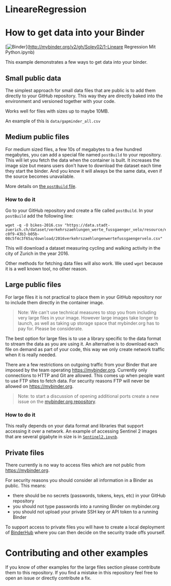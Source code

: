 # LineareRegression

# How to get data into your Binder

[![Binder](http://mybinder.org/badge_logo.svg)](http://mybinder.org/v2/gh/Soley02/1-Lineare Regression Mit Python.ipynb)

This example demonstrates a few ways to get data into your binder.

## Small public data

The simplest approach for small data files that are public is to add them directly to your GitHub repository. This way they are directly baked into the environment and versioned together with your code.

Works well for files with sizes up to maybe 10MB.

An example of this is `data/gapminder_all.csv`


## Medium public files

For medium sized files, a few 10s of megabytes to a few hundred megabytes, you can add a special file named `postBuild` to your repository. This will let you fetch the data when the container is built. It increases the image size but means users don't have to download the dataset each time they start the binder. And you know it will always be the same data, even if the source becomes unavailable.

More details on [the `postBuild` file](http://repo2docker.readthedocs.io/en/latest/config_files.html#postbuild).

### How to do it
Go to your GitHub repository and create a file called `postBuild`. In your
`postBuild` add the following line:

```
wget -q -O bikes-2016.csv "https://data.stadt-zuerich.ch/dataset/verkehrszaehlungen_werte_fussgaenger_velo/resource/ed354dde-c0f9-43b3-b05b-08c5f4c3f65a/download/2016verkehrszaehlungenwertefussgaengervelo.csv"
```

This will download a dataset measuring cycling and walking activity in the city of Zurich
in the year 2016.

Other methods for fetching data files will also work. We used `wget` because it
is a well known tool, no other reason.


## Large public files

For large files it is not practical to place them in your GitHub repository nor to include them directly in the container image.

> Note: We can't use technical measures to stop you from including very large files in your image. However large images take longer to launch, as well as taking up storage space that mybinder.org has to pay for. Please be considerate.

The best option for large files is to use a library specific to the data format to stream the data as you are using it. An alternative is to download each file on demand as part of your code, this way we only create network traffic when it is really needed.

There are a few restrictions on outgoing traffic from your Binder that are imposed by the team operating https://mybinder.org. Currently only connections to HTTP and Git are allowed. This comes up when people want to use FTP sites to fetch data. For security reasons FTP will never be allowed on https://mybinder.org.

> Note: to start a discussion of opening additional ports create a new issue on the [mybinder.org repository](https://github.com/jupyterhub/mybinder.org-deploy/).

### How to do it

This really depends on your data format and libraries that support accessing it
over a network. An example of accessing Sentinel 2 images that are several gigabyte
in size is in [`Sentinel2.ipynb`](Sentinel2.ipynb).


## Private files

There currently is no way to access files which are not public from https://mybinder.org.

For security reasons you should consider all information in a Binder as public.
This means:
* there should be no secrets (passwords, tokens, keys, etc) in your
GitHub repository
* you should not type passwords into a running Binder on mybinder.org
* you should not upload your private SSH key or API token to a running Binder

To support access to private files you will have to create a local deployment
of [BinderHub](https://binderhub.readthedocs.io/) where you can then decide
on the security trade offs yourself.


# Contributing and other examples

If you know of other examples for the large files section please contribute them
to this repository. If you find a mistake in this repository feel free to open
an issue or directly contribute a fix.
